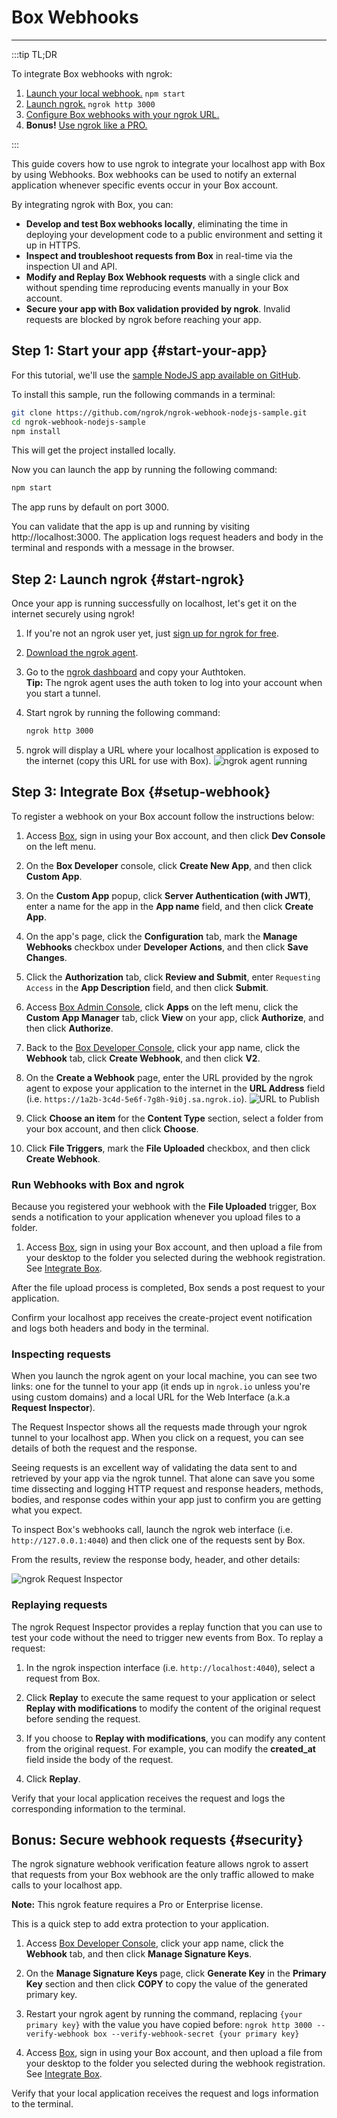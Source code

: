 # Box Webhooks
------------

:::tip TL;DR

To integrate Box webhooks with ngrok:
1. [Launch your local webhook.](#start-your-app) `npm start`
1. [Launch ngrok.](#start-ngrok) `ngrok http 3000`
1. [Configure Box webhooks with your ngrok URL.](#setup-webhook)
1. **Bonus!** [Use ngrok like a PRO.](#security)

:::


This guide covers how to use ngrok to integrate your localhost app with Box by using Webhooks.
Box webhooks can be used to notify an external application whenever specific events occur in your Box account. 

By integrating ngrok with Box, you can:

- **Develop and test Box webhooks locally**, eliminating the time in deploying your development code to a public environment and setting it up in HTTPS.
- **Inspect and troubleshoot requests from Box** in real-time via the inspection UI and API.
- **Modify and Replay Box Webhook requests** with a single click and without spending time reproducing events manually in your Box account.
- **Secure your app with Box validation provided by ngrok**. Invalid requests are blocked by ngrok before reaching your app.


## **Step 1**: Start your app {#start-your-app}

For this tutorial, we'll use the [sample NodeJS app available on GitHub](https://github.com/ngrok/ngrok-webhook-nodejs-sample). 

To install this sample, run the following commands in a terminal:

```bash
git clone https://github.com/ngrok/ngrok-webhook-nodejs-sample.git
cd ngrok-webhook-nodejs-sample
npm install
```

This will get the project installed locally.

Now you can launch the app by running the following command: 

```bash
npm start
```

The app runs by default on port 3000. 

You can validate that the app is up and running by visiting http://localhost:3000. The application logs request headers and body in the terminal and responds with a message in the browser.


## **Step 2**: Launch ngrok {#start-ngrok}

Once your app is running successfully on localhost, let's get it on the internet securely using ngrok! 

1. If you're not an ngrok user yet, just [sign up for ngrok for free](https://ngrok.com/signup).

1. [Download the ngrok agent](https://ngrok.com/download).

1. Go to the [ngrok dashboard](https://dashboard.ngrok.com) and copy your Authtoken. <br />
    **Tip:** The ngrok agent uses the auth token to log into your account when you start a tunnel.
    
1. Start ngrok by running the following command:
    ```bash
    ngrok http 3000
    ```

1. ngrok will display a URL where your localhost application is exposed to the internet (copy this URL for use with Box).
    ![ngrok agent running](/img/integrations/launch_ngrok_tunnel.png)


## **Step 3**: Integrate Box {#setup-webhook}

To register a webhook on your Box account follow the instructions below:

1. Access [Box](https://box.com/), sign in using your Box account, and then click **Dev Console** on the left menu.

1. On the **Box Developer** console, click **Create New App**, and then click **Custom App**.

1. On the **Custom App** popup, click **Server Authentication (with JWT)**, enter a name for the app in the **App name** field, and then click **Create App**.

1. On the app's page, click the **Configuration** tab, mark the **Manage Webhooks** checkbox under **Developer Actions**, and then click **Save Changes**.

1. Click the **Authorization** tab, click **Review and Submit**, enter `Requesting Access` in the **App Description** field, and then click **Submit**.

1. Access [Box Admin Console](https://app.box.com/master), click **Apps** on the left menu, click the **Custom App Manager** tab, click **View** on your app, click **Authorize**, and then click **Authorize**.

1. Back to the [Box Developer Console](https://app.box.com/developers/console), click your app name, click the **Webhook** tab, click **Create Webhook**, and then click **V2**.

1. On the **Create a Webhook** page, enter the URL provided by the ngrok agent to expose your application to the internet in the **URL Address** field (i.e. `https://1a2b-3c4d-5e6f-7g8h-9i0j.sa.ngrok.io`).
    ![URL to Publish](img/ngrok_url_configuration_box.png)

1. Click **Choose an item** for the **Content Type** section, select a folder from your box account, and then click **Choose**.

1. Click **File Triggers**, mark the **File Uploaded** checkbox, and then click **Create Webhook**.


### Run Webhooks with Box and ngrok

Because you registered your webhook with the **File Uploaded** trigger, Box sends a notification to your application whenever you upload files to a folder.

1. Access [Box](https://box.com/), sign in using your Box account, and then upload a file from your desktop to the folder you selected during the webhook registration. See [Integrate Box](#setup-webhook).

After the file upload process is completed, Box sends a post request to your application.

Confirm your localhost app receives the create-project event notification and logs both headers and body in the terminal.


### Inspecting requests

When you launch the ngrok agent on your local machine, you can see two links: one for the tunnel to your app (it ends up in `ngrok.io` unless you're using custom domains) and a local URL for the Web Interface (a.k.a **Request Inspector**).

The Request Inspector shows all the requests made through your ngrok tunnel to your localhost app. When you click on a request, you can see details of both the request and the response.

Seeing requests is an excellent way of validating the data sent to and retrieved by your app via the ngrok tunnel. That alone can save you some time dissecting and logging HTTP request and response headers, methods, bodies, and response codes within your app just to confirm you are getting what you expect.

To inspect Box's webhooks call, launch the ngrok web interface (i.e. `http://127.0.0.1:4040`) and then click one of the requests sent by Box.

From the results, review the response body, header, and other details:

![ngrok Request Inspector](img/ngrok_introspection_box_webhooks.png)


### Replaying requests

The ngrok Request Inspector provides a replay function that you can use to test your code without the need to trigger new events from Box. To replay a request:

1. In the ngrok inspection interface (i.e. `http://localhost:4040`), select a request from Box.

1. Click **Replay** to execute the same request to your application or select **Replay with modifications** to modify the content of the original request before sending the request.

1. If you choose to **Replay with modifications**, you can modify any content from the original request. For example, you can modify the **created_at** field inside the body of the request.

1. Click **Replay**.

Verify that your local application receives the request and logs the corresponding information to the terminal.


## **Bonus**: Secure webhook requests {#security}

The ngrok signature webhook verification feature allows ngrok to assert that requests from your Box webhook are the only traffic allowed to make calls to your localhost app.

**Note:** This ngrok feature requires a Pro or Enterprise license.

This is a quick step to add extra protection to your application.

1. Access [Box Developer Console](https://app.box.com/developers/console), click your app name, click the **Webhook** tab, and then click **Manage Signature Keys**.

1. On the **Manage Signature Keys** page, click **Generate Key** in the **Primary Key** section and then click **COPY** to copy the value of the generated primary key.

1. Restart your ngrok agent by running the command, replacing `{your primary key}` with the value you have copied before:
    `ngrok http 3000 --verify-webhook box --verify-webhook-secret {your primary key}`

1. Access [Box](https://box.com/), sign in using your Box account, and then upload a file from your desktop to the folder you selected during the webhook registration. See [Integrate Box](#setup-webhook).

Verify that your local application receives the request and logs information to the terminal.
